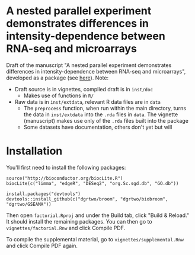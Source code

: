 A nested parallel experiment demonstrates differences in intensity-dependence between RNA-seq and microarrays
====================

Draft of the manuscript "A nested parallel experiment demonstrates differences in intensity-dependence between RNA-seq and microarrays", developed as a package (see [here](http://rmflight.github.io/posts/2014/07/vignetteAnalysis.html)). Note:

* Draft source is in vignettes, compiled draft is in `inst/doc`
    * Makes use of functions in `R/`
* Raw data is in `inst/extdata`, relevant R data files are in `data`
    * The `preprocess` function, when run within the main directory, turns the data in `inst/extdata` into the `.rda` files in `data`. The vignette (manuscript) makes use only of the `.rda` files built into the package
    * Some datasets have documentation, others don't yet but will

Installation
==============

You'll first need to install the following packages:

    source("http://bioconductor.org/biocLite.R")
    biocLite(c("limma", "edgeR", "DESeq2", "org.Sc.sgd.db", "GO.db"))
    
    install.packages("devtools")
    devtools::install_github(c("dgrtwo/broom", "dgrtwo/biobroom", "dgrtwo/GSEAMA"))

Then open `factorial.Rproj` and under the Build tab, click "Build & Reload." It should install the remaining packages. You can then go to `vignettes/factorial.Rnw` and click Compile PDF.

To compile the supplemental material, go to `vignettes/supplemental.Rnw` and click Compile PDF again.
